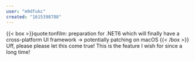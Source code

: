 ```yaml
---
user: "m9dfukc"
created: "1615398788"
---
```


{{< box >}}quote:tonfilm:
preparation for .NET6 which will finally have a cross-platform UI framework -> potentially patching on macOS{{< /box >}}
Uff, please please let this come true! This is the feature I wish for since a long time! 
